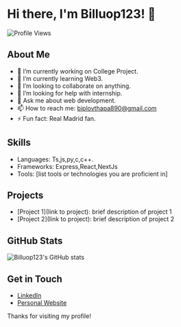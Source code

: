 # Hi there, I'm Billuop123! 👋
![Profile Views](https://komarev.com/ghpvc/?username=billuop123)
## About Me

- 🔭 I’m currently working on College Project.
- 🌱 I’m currently learning Web3.
- 👯 I’m looking to collaborate on anything.
- 🤔 I’m looking for help with internship.
- 💬 Ask me about web development.
- 📫 How to reach me: biplovthapa890@gmail.com
- ⚡ Fun fact: Real Madrid fan.

## Skills

- Languages: Ts,js,py,c,c++.
- Frameworks: Express,React,NextJs
- Tools: [list tools or technologies you are proficient in]

## Projects

- [Project 1](link to project): brief description of project 1
- [Project 2](link to project): brief description of project 2

## GitHub Stats

![Billuop123's GitHub stats](https://github-readme-stats.vercel.app/api?username=billuop123&show_icons=true&theme=radical)

## Get in Touch

- [LinkedIn](https://www.linkedin.com/in/biplov-thapa-08493531b/)
- [Personal Website]()

Thanks for visiting my profile!
